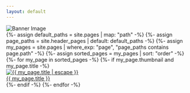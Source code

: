 ```yaml
---
layout: default
---
```


<section class="intro-banner">
  <div class="intro-container">
    <div class="intro-image-container">
      <img src="{{ site.logo_url | relative_url }}" alt="Banner Image" class="intro-image">
    </div>
  </div>
</section>


<section class="thumb-grid">
{%- assign default_paths = site.pages | map: "path" -%}
{%- assign page_paths = site.header_pages | default: default_paths -%}
{%- assign my_pages = site.pages | where_exp: "page", "page_paths contains page.path" -%}
{%- assign sorted_pages = my_pages | sort: "order" -%}
  <div class="thumb-container">
    {%- for my_page in sorted_pages -%}
      {%- if my_page.thumbnail and my_page.title -%}
        <a href="{{ my_page.url | relative_url }}" class="thumb-card">
          <div class="thumb-img">
            <img src="{{ my_page.thumbnail | relative_url }}" alt="{{ my_page.title | escape }}">
          </div>
          <div class="thumb-title">{{ my_page.title }}</div>
        </a>
      {%- endif -%}
    {%- endfor -%}
  </div>
</section>
